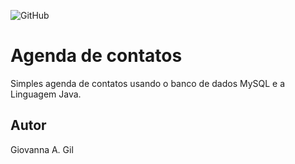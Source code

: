 ![GitHub](https://img.shields.io/github/license/giovannaagil/agenda?style=for-the-badge)
# Agenda de contatos
Simples agenda de contatos usando o banco de dados MySQL e a Linguagem Java.
## Autor
Giovanna A. Gil
